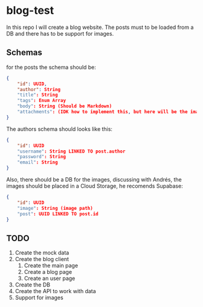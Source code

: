 # blog-test

In this repo I will create a blog website. The posts must to be loaded from a DB and there has to be support for images.

## Schemas
for the posts the schema should be:
```json
{
    "id": UUID,
    "author": String
    "title": String
    "tags": Enum Array
    "body": String (Should be Markdown)
    "attachments": (IDK how to implement this, but here will be the images)
}
```

The authors schema should looks like this:
```json
{
    "id": UUID
    "username": String LINKED TO post.author
    "password": String
    "email": String
}
```

Also, there should be a DB for the images, discussing with Andrés, the images should be placed in a Cloud Storage, he recomends Supabase:
```json
{
    "id": UUID
    "image": String (image path)
    "post": UUID LINKED TO post.id
}
```



## TODO
1. Create the mock data
2. Create the blog client
    1. Create the main page
    2. Create a blog page
    3. Create an user page
3. Create the DB
4. Create the API to work with data
5. Support for images


